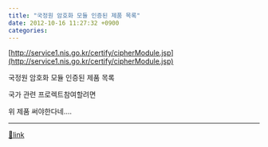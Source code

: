 ```yaml
---
title: "국정원 암호화 모듈 인증된 제품 목록"
date: 2012-10-16 11:27:32 +0900
categories: 
---
```

  

[http://service1.nis.go.kr/certify/cipherModule.jsp](http://service1.nis.go.kr/certify/cipherModule.jsp)  


국정원 암호화 모듈 인증된 제품 목록

  


국가 관련 프로렉트참여할려면 

위 제품 써야한다네....



  ***
[🔗link](http://www.mins01.com/mh/tech/read/806)